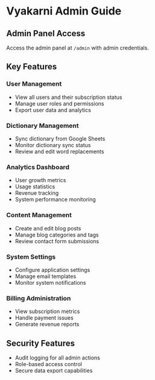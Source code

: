 # Vyakarni Admin Guide

## Admin Panel Access
Access the admin panel at `/admin` with admin credentials.

## Key Features

### User Management
- View all users and their subscription status
- Manage user roles and permissions
- Export user data and analytics

### Dictionary Management
- Sync dictionary from Google Sheets
- Monitor dictionary sync status
- Review and edit word replacements

### Analytics Dashboard
- User growth metrics
- Usage statistics
- Revenue tracking
- System performance monitoring

### Content Management
- Create and edit blog posts
- Manage blog categories and tags
- Review contact form submissions

### System Settings
- Configure application settings
- Manage email templates
- Monitor system notifications

### Billing Administration
- View subscription metrics
- Handle payment issues
- Generate revenue reports

## Security Features
- Audit logging for all admin actions
- Role-based access control
- Secure data export capabilities